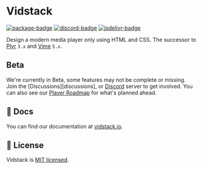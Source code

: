 # Vidstack

[![package-badge]][package]
[![discord-badge]][discord]
[![jsdelivr-badge]][jsdelivr]

Design a modern media player only using HTML and CSS. The successor to [Plyr][plyr] `3.x` and
[Vime][vime] `5.x`.

## Beta

We're currently in Beta, some features may not be complete or missing. Join the
[Discussions][discussions], or [Discord][discord] server to get involved. You can also see
our [Player Roadmap](https://github.com/orgs/vidstack/projects/1/views/1?groupedBy%5BcolumnId%5D=Milestone)
for what's planned ahead.

## 📖 Docs

You can find our documentation at [vidstack.io](https://www.vidstack.io).

## 📝 License

Vidstack is [MIT licensed](./LICENSE).

[vime]: https://github.com/vime-js/vime
[plyr]: https://github.com/sampotts/plyr
[package]: https://www.npmjs.com/package/vidstack
[package-badge]: https://img.shields.io/npm/v/vidstack?style=flat-square
[jsdelivr]: https://www.jsdelivr.com/package/npm/vidstack
[jsdelivr-badge]: https://data.jsdelivr.com/v1/package/npm/vidstack/badge
[discord]: https://discord.com/invite/7RGU7wvsu9
[discord-badge]: https://img.shields.io/discord/742612686679965696?color=%235865F2&label=%20&logo=discord&logoColor=white&style=flat-square
